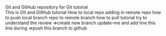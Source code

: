 Git and GitHub repository for Git tutorial	
This is GIt and GItHub tutorial
How to local repo adding in remote repo
how to push local branch repo to remote branch
how to pull tutorial
try to understand the review 
=>create new branch update-me and add line this line during 
=>push this branch to github

